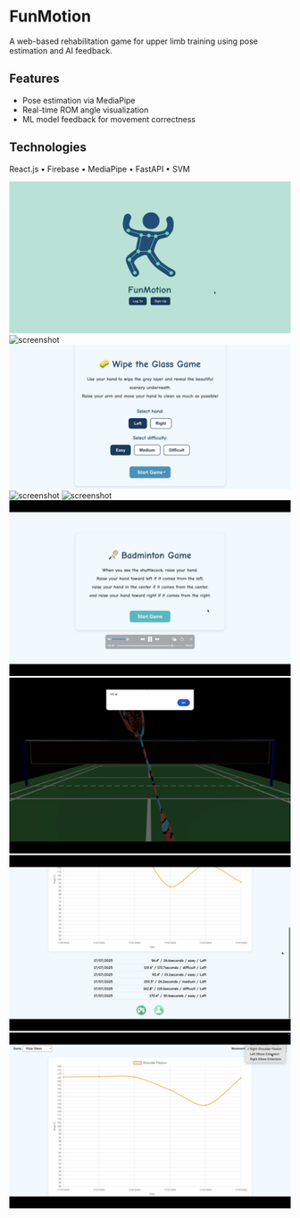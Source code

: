 # FunMotion
A web-based rehabilitation game for upper limb training using pose estimation and AI feedback.

## Features
- Pose estimation via MediaPipe
- Real-time ROM angle visualization
- ML model feedback for movement correctness

## Technologies
React.js • Firebase • MediaPipe • FastAPI • SVM

![screenshot](./images/Screenshot01.png)
![screenshot](./images/Screenshot03.png)
![screenshot](./images/Screenshot06.png)
![screenshot](./images/Screenshot07.png)
![screenshot](./images/Screenshot09.png)
![screenshot](./images/Screenshot11.png)
![screenshot](./images/Screenshot14.png)
![screenshot](./images/Screenshot15.png)
![screenshot](./images/Screenshot16.png)
